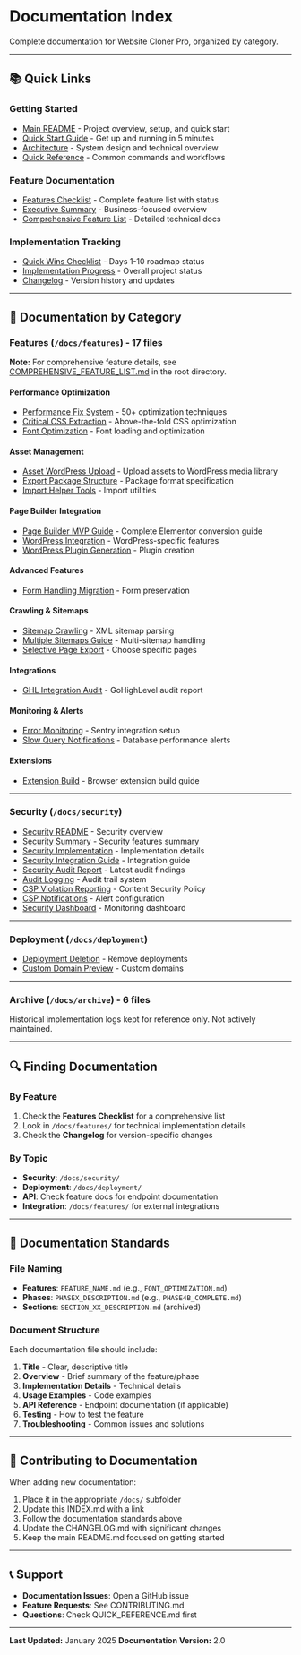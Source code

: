 # Documentation Index

Complete documentation for Website Cloner Pro, organized by category.

---

## 📚 Quick Links

### Getting Started
- [Main README](../README.md) - Project overview, setup, and quick start
- [Quick Start Guide](../QUICKSTART.md) - Get up and running in 5 minutes
- [Architecture](../ARCHITECTURE.md) - System design and technical overview
- [Quick Reference](../QUICK_REFERENCE.md) - Common commands and workflows

### Feature Documentation
- [Features Checklist](../FEATURES_CHECKLIST.md) - Complete feature list with status
- [Executive Summary](../FEATURE_SUMMARY_EXECUTIVE.md) - Business-focused overview
- [Comprehensive Feature List](../COMPREHENSIVE_FEATURE_LIST.md) - Detailed technical docs

### Implementation Tracking
- [Quick Wins Checklist](../QUICK_WINS_CHECKLIST.md) - Days 1-10 roadmap status
- [Implementation Progress](../IMPLEMENTATION_PROGRESS.md) - Overall project status
- [Changelog](../CHANGELOG.md) - Version history and updates

---

## 📂 Documentation by Category

### Features (`/docs/features`) - 17 files

**Note:** For comprehensive feature details, see [COMPREHENSIVE_FEATURE_LIST.md](../COMPREHENSIVE_FEATURE_LIST.md) in the root directory.

#### Performance Optimization
- [Performance Fix System](features/PERFORMANCE_FIX_SYSTEM.md) - 50+ optimization techniques
- [Critical CSS Extraction](features/CRITICAL_CSS_EXTRACTION.md) - Above-the-fold CSS optimization
- [Font Optimization](features/FONT_OPTIMIZATION.md) - Font loading and optimization

#### Asset Management
- [Asset WordPress Upload](features/ASSET_WORDPRESS_UPLOAD.md) - Upload assets to WordPress media library
- [Export Package Structure](features/EXPORT_PACKAGE_STRUCTURE.md) - Package format specification
- [Import Helper Tools](features/IMPORT_HELPER_TOOLS.md) - Import utilities

#### Page Builder Integration
- [Page Builder MVP Guide](features/PAGE_BUILDER_MVP_GUIDE.md) - Complete Elementor conversion guide
- [WordPress Integration](features/WORDPRESS_INTEGRATION.md) - WordPress-specific features
- [WordPress Plugin Generation](features/WORDPRESS_PLUGIN_GENERATION.md) - Plugin creation

#### Advanced Features
- [Form Handling Migration](features/FORM_HANDLING_MIGRATION.md) - Form preservation

#### Crawling & Sitemaps
- [Sitemap Crawling](features/SITEMAP_CRAWLING.md) - XML sitemap parsing
- [Multiple Sitemaps Guide](features/MULTIPLE_SITEMAPS_GUIDE.md) - Multi-sitemap handling
- [Selective Page Export](features/SELECTIVE_PAGE_EXPORT.md) - Choose specific pages

#### Integrations
- [GHL Integration Audit](features/GHL_INTEGRATION_AUDIT_REPORT.md) - GoHighLevel audit report

#### Monitoring & Alerts
- [Error Monitoring](features/ERROR_MONITORING.md) - Sentry integration setup
- [Slow Query Notifications](features/SLOW_QUERY_NOTIFICATIONS.md) - Database performance alerts

#### Extensions
- [Extension Build](features/EXTENSION_BUILD.md) - Browser extension build guide

---

### Security (`/docs/security`)

- [Security README](security/SECURITY_README.md) - Security overview
- [Security Summary](security/SECURITY_SUMMARY.md) - Security features summary
- [Security Implementation](security/SECURITY_IMPLEMENTATION.md) - Implementation details
- [Security Integration Guide](security/SECURITY_INTEGRATION_GUIDE.md) - Integration guide
- [Security Audit Report](security/SECURITY_AUDIT_REPORT.md) - Latest audit findings
- [Audit Logging](security/AUDIT_LOGGING.md) - Audit trail system
- [CSP Violation Reporting](security/CSP_VIOLATION_REPORTING.md) - Content Security Policy
- [CSP Notifications](security/CSP_NOTIFICATIONS.md) - Alert configuration
- [Security Dashboard](security/SECURITY_DASHBOARD.md) - Monitoring dashboard

---

### Deployment (`/docs/deployment`)

- [Deployment Deletion](deployment/DEPLOYMENT_DELETION.md) - Remove deployments
- [Custom Domain Preview](deployment/CUSTOM_DOMAIN_PREVIEW.md) - Custom domains

---

### Archive (`/docs/archive`) - 6 files

Historical implementation logs kept for reference only. Not actively maintained.

---

## 🔍 Finding Documentation

### By Feature
1. Check the **Features Checklist** for a comprehensive list
2. Look in `/docs/features/` for technical implementation details
3. Check the **Changelog** for version-specific changes

### By Topic
- **Security**: `/docs/security/`
- **Deployment**: `/docs/deployment/`
- **API**: Check feature docs for endpoint documentation
- **Integration**: `/docs/features/` for external integrations

---

## 📝 Documentation Standards

### File Naming
- **Features**: `FEATURE_NAME.md` (e.g., `FONT_OPTIMIZATION.md`)
- **Phases**: `PHASEX_DESCRIPTION.md` (e.g., `PHASE4B_COMPLETE.md`)
- **Sections**: `SECTION_XX_DESCRIPTION.md` (archived)

### Document Structure
Each documentation file should include:
1. **Title** - Clear, descriptive title
2. **Overview** - Brief summary of the feature/phase
3. **Implementation Details** - Technical details
4. **Usage Examples** - Code examples
5. **API Reference** - Endpoint documentation (if applicable)
6. **Testing** - How to test the feature
7. **Troubleshooting** - Common issues and solutions

---

## 🤝 Contributing to Documentation

When adding new documentation:
1. Place it in the appropriate `/docs/` subfolder
2. Update this INDEX.md with a link
3. Follow the documentation standards above
4. Update the CHANGELOG.md with significant changes
5. Keep the main README.md focused on getting started

---

## 📞 Support

- **Documentation Issues**: Open a GitHub issue
- **Feature Requests**: See CONTRIBUTING.md
- **Questions**: Check QUICK_REFERENCE.md first

---

**Last Updated:** January 2025
**Documentation Version:** 2.0
